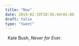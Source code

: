 ```yaml
---
title: "Now"
date: 2019-02-10T20:56:44+01:00
draft: false
type: "tweet"
---
```

<a href="https://itunes.apple.com/fr/album/never-for-ever/696884485" type="application/rss+xml" class="iconfont icon-music" title="rss"></a> &nbsp; Kate Bush, *Never for Ever*.

